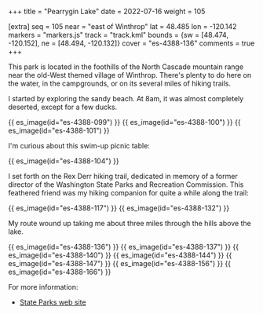 +++
title = "Pearrygin Lake"
date = 2022-07-16
weight = 105

[extra]
seq = 105
near = "east of Winthrop"
lat = 48.485
lon = -120.142
markers = "markers.js"
track = "track.kml"
bounds = {sw = [48.474, -120.152], ne = [48.494, -120.132]}
cover = "es-4388-136"
comments = true
+++

This park is located in the foothills of the North Cascade mountain range near the old-West themed village of Winthrop. There's plenty to do here on the water, in the campgrounds, or on its several miles of hiking trails.

<!-- more -->

I started by exploring the sandy beach. At 8am, it was almost completely deserted, except for a few ducks.

{{ es_image(id="es-4388-099") }}
{{ es_image(id="es-4388-100") }}
{{ es_image(id="es-4388-101") }}

I'm curious about this swim-up picnic table:

{{ es_image(id="es-4388-104") }}

I set forth on the Rex Derr hiking trail, dedicated in memory of a former director of the Washington State Parks and Recreation Commission. This feathered friend was my hiking companion for quite a while along the trail:

{{ es_image(id="es-4388-117") }}
{{ es_image(id="es-4388-132") }}

My route wound up taking me about three miles through the hills above the lake.

{{ es_image(id="es-4388-136") }}
{{ es_image(id="es-4388-137") }}
{{ es_image(id="es-4388-140") }}
{{ es_image(id="es-4388-144") }}
{{ es_image(id="es-4388-147") }}
{{ es_image(id="es-4388-156") }}
{{ es_image(id="es-4388-166") }}

For more information:

* [State Parks web site](https://www.parks.wa.gov/563/Pearrygin-Lake)
